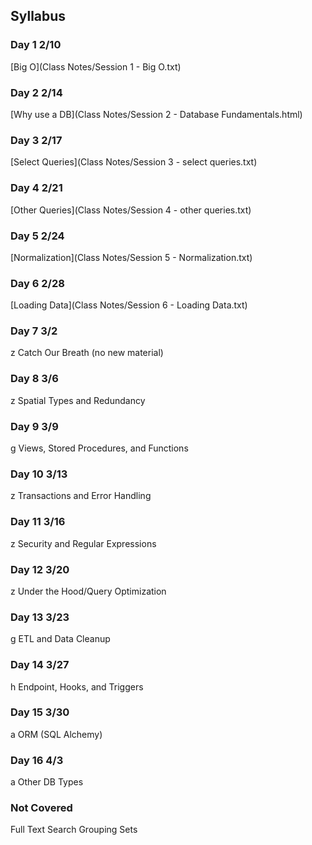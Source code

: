 ## Syllabus
### Day 1 2/10
[Big O](Class Notes/Session 1 - Big O.txt)
### Day 2 2/14
[Why use a DB](Class Notes/Session 2 - Database Fundamentals.html)
### Day 3 2/17
[Select Queries](Class Notes/Session 3 - select queries.txt)
### Day 4 2/21
[Other Queries](Class Notes/Session 4 - other queries.txt)
### Day 5 2/24
[Normalization](Class Notes/Session 5 - Normalization.txt)
### Day 6 2/28
[Loading Data](Class Notes/Session 6 - Loading Data.txt)
### Day 7 3/2
z Catch Our Breath (no new material)
### Day 8 3/6
z Spatial Types and Redundancy
### Day 9 3/9
g Views, Stored Procedures, and Functions
### Day 10 3/13
z Transactions and Error Handling
### Day 11 3/16
z Security and Regular Expressions
### Day 12 3/20
z Under the Hood/Query Optimization
### Day 13 3/23
g ETL and Data Cleanup
### Day 14 3/27
h Endpoint, Hooks, and Triggers
### Day 15 3/30
a ORM (SQL Alchemy)
### Day 16 4/3
a Other DB Types

### Not Covered
Full Text Search
Grouping Sets